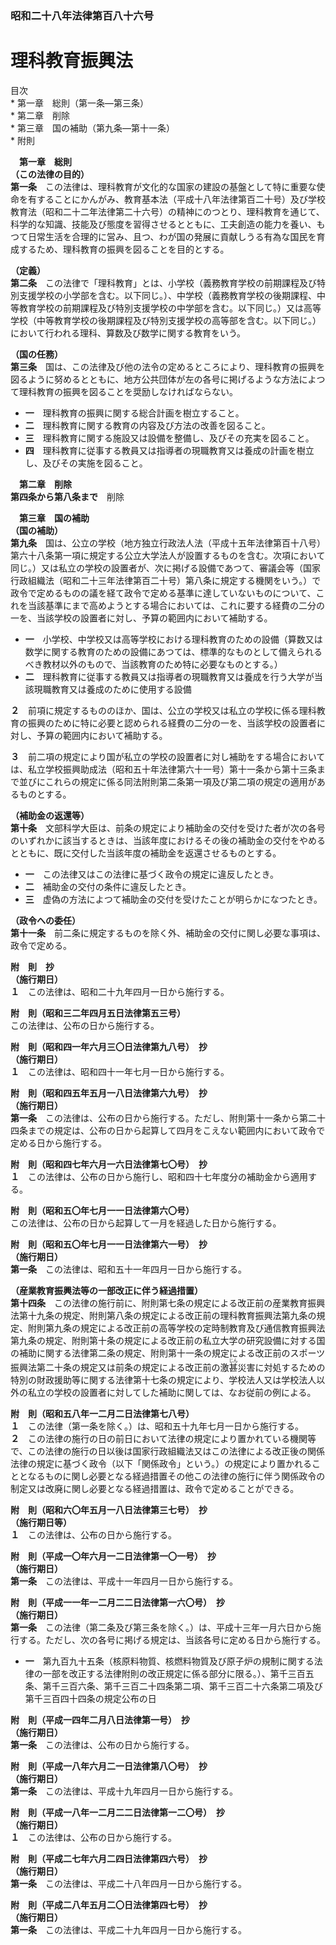 ### 昭和二十八年法律第百八十六号  
# 理科教育振興法  
  
目次  
	* 第一章　総則（第一条―第三条）  
	* 第二章　削除  
	* 第三章　国の補助（第九条―第十一条）  
	* 附則  
  
&emsp;**第一章　総則**  
**（この法律の目的）**  
**第一条**　この法律は、理科教育が文化的な国家の建設の基盤として特に重要な使命を有することにかんがみ、教育基本法（平成十八年法律第百二十号）及び学校教育法（昭和二十二年法律第二十六号）の精神にのつとり、理科教育を通じて、科学的な知識、技能及び態度を習得させるとともに、工夫創造の能力を養い、もつて日常生活を合理的に営み、且つ、わが国の発展に貢献しうる有為な国民を育成するため、理科教育の振興を図ることを目的とする。  
  
**（定義）**  
**第二条**　この法律で「理科教育」とは、小学校（義務教育学校の前期課程及び特別支援学校の小学部を含む。以下同じ。）、中学校（義務教育学校の後期課程、中等教育学校の前期課程及び特別支援学校の中学部を含む。以下同じ。）又は高等学校（中等教育学校の後期課程及び特別支援学校の高等部を含む。以下同じ。）において行われる理科、算数及び数学に関する教育をいう。  
  
**（国の任務）**  
**第三条**　国は、この法律及び他の法令の定めるところにより、理科教育の振興を図るように努めるとともに、地方公共団体が左の各号に掲げるような方法によつて理科教育の振興を図ることを奨励しなければならない。  
* **一**　理科教育の振興に関する総合計画を樹立すること。  
* **二**　理科教育に関する教育の内容及び方法の改善を図ること。  
* **三**　理科教育に関する施設又は設備を整備し、及びその充実を図ること。  
* **四**　理科教育に従事する教員又は指導者の現職教育又は養成の計画を樹立し、及びその実施を図ること。  
  
&emsp;**第二章　削除**  
**第四条から第八条まで**　削除  
  
&emsp;**第三章　国の補助**  
**（国の補助）**  
**第九条**　国は、公立の学校（地方独立行政法人法（平成十五年法律第百十八号）第六十八条第一項に規定する公立大学法人が設置するものを含む。次項において同じ。）又は私立の学校の設置者が、次に掲げる設備であつて、審議会等（国家行政組織法（昭和二十三年法律第百二十号）第八条に規定する機関をいう。）で政令で定めるものの議を経て政令で定める基準に達していないものについて、これを当該基準にまで高めようとする場合においては、これに要する経費の二分の一を、当該学校の設置者に対し、予算の範囲内において補助する。  
* **一**　小学校、中学校又は高等学校における理科教育のための設備（算数又は数学に関する教育のための設備にあつては、標準的なものとして備えられるべき教材以外のもので、当該教育のため特に必要なものとする。）  
* **二**　理科教育に従事する教員又は指導者の現職教育又は養成を行う大学が当該現職教育又は養成のために使用する設備  
  
**２**　前項に規定するもののほか、国は、公立の学校又は私立の学校に係る理科教育の振興のために特に必要と認められる経費の二分の一を、当該学校の設置者に対し、予算の範囲内において補助する。  
  
**３**　前二項の規定により国が私立の学校の設置者に対し補助をする場合においては、私立学校振興助成法（昭和五十年法律第六十一号）第十一条から第十三条まで並びにこれらの規定に係る同法附則第二条第一項及び第二項の規定の適用があるものとする。  
  
**（補助金の返還等）**  
**第十条**　文部科学大臣は、前条の規定により補助金の交付を受けた者が次の各号のいずれかに該当するときは、当該年度におけるその後の補助金の交付をやめるとともに、既に交付した当該年度の補助金を返還させるものとする。  
* **一**　この法律又はこの法律に基づく政令の規定に違反したとき。  
* **二**　補助金の交付の条件に違反したとき。  
* **三**　虚偽の方法によつて補助金の交付を受けたことが明らかになつたとき。  
  
**（政令への委任）**  
**第十一条**　前二条に規定するものを除く外、補助金の交付に関し必要な事項は、政令で定める。  
  
**附　則　抄**  
**（施行期日）**  
**１**　この法律は、昭和二十九年四月一日から施行する。  
  
**附　則（昭和三二年四月五日法律第五三号）**  
この法律は、公布の日から施行する。  
  
**附　則（昭和四一年六月三〇日法律第九八号）　抄**  
**（施行期日）**  
**１**　この法律は、昭和四十一年七月一日から施行する。  
  
**附　則（昭和四五年五月一八日法律第六九号）　抄**  
**（施行期日）**  
**第一条**　この法律は、公布の日から施行する。ただし、附則第十一条から第二十四条までの規定は、公布の日から起算して四月をこえない範囲内において政令で定める日から施行する。  
  
**附　則（昭和四七年六月一六日法律第七〇号）　抄**  
**１**　この法律は、公布の日から施行し、昭和四十七年度分の補助金から適用する。  
  
**附　則（昭和五〇年七月一一日法律第六〇号）**  
この法律は、公布の日から起算して一月を経過した日から施行する。  
  
**附　則（昭和五〇年七月一一日法律第六一号）　抄**  
**（施行期日）**  
**第一条**　この法律は、昭和五十一年四月一日から施行する。  
  
**（産業教育振興法等の一部改正に伴う経過措置）**  
**第十四条**　この法律の施行前に、附則第七条の規定による改正前の産業教育振興法第十九条の規定、附則第八条の規定による改正前の理科教育振興法第九条の規定、附則第九条の規定による改正前の高等学校の定時制教育及び通信教育振興法第九条の規定、附則第十条の規定による改正前の私立大学の研究設備に対する国の補助に関する法律第二条の規定、附則第十一条の規定による改正前のスポーツ振興法第二十条の規定又は前条の規定による改正前の激<ruby>甚<rt>じん</rt></ruby>災害に対処するための特別の財政援助等に関する法律第十七条の規定により、学校法人又は学校法人以外の私立の学校の設置者に対してした補助に関しては、なお従前の例による。  
  
**附　則（昭和五八年一二月二日法律第七八号）**  
**１**　この法律（第一条を除く。）は、昭和五十九年七月一日から施行する。  
**２**　この法律の施行の日の前日において法律の規定により置かれている機関等で、この法律の施行の日以後は国家行政組織法又はこの法律による改正後の関係法律の規定に基づく政令（以下「関係政令」という。）の規定により置かれることとなるものに関し必要となる経過措置その他この法律の施行に伴う関係政令の制定又は改廃に関し必要となる経過措置は、政令で定めることができる。  
  
**附　則（昭和六〇年五月一八日法律第三七号）　抄**  
**（施行期日等）**  
**１**　この法律は、公布の日から施行する。  
  
**附　則（平成一〇年六月一二日法律第一〇一号）　抄**  
**（施行期日）**  
**第一条**　この法律は、平成十一年四月一日から施行する。  
  
**附　則（平成一一年一二月二二日法律第一六〇号）　抄**  
**（施行期日）**  
**第一条**　この法律（第二条及び第三条を除く。）は、平成十三年一月六日から施行する。ただし、次の各号に掲げる規定は、当該各号に定める日から施行する。  
* **一**　第九百九十五条（核原料物質、核燃料物質及び原子炉の規制に関する法律の一部を改正する法律附則の改正規定に係る部分に限る。）、第千三百五条、第千三百六条、第千三百二十四条第二項、第千三百二十六条第二項及び第千三百四十四条の規定公布の日  
  
**附　則（平成一四年二月八日法律第一号）　抄**  
**（施行期日）**  
**第一条**　この法律は、公布の日から施行する。  
  
**附　則（平成一八年六月二一日法律第八〇号）　抄**  
**（施行期日）**  
**第一条**　この法律は、平成十九年四月一日から施行する。  
  
**附　則（平成一八年一二月二二日法律第一二〇号）　抄**  
**（施行期日）**  
**１**　この法律は、公布の日から施行する。  
  
**附　則（平成二七年六月二四日法律第四六号）　抄**  
**（施行期日）**  
**第一条**　この法律は、平成二十八年四月一日から施行する。  
  
**附　則（平成二八年五月二〇日法律第四七号）　抄**  
**（施行期日）**  
**第一条**　この法律は、平成二十九年四月一日から施行する。  
  
